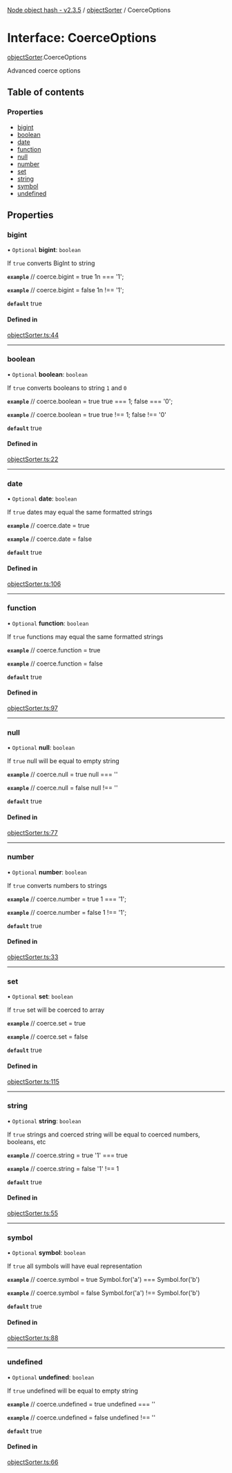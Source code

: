 [Node object hash - v2.3.5](../README.md) / [objectSorter](../modules/objectsorter.md) / CoerceOptions

# Interface: CoerceOptions

[objectSorter](../modules/objectsorter.md).CoerceOptions

Advanced coerce options

## Table of contents

### Properties

- [bigint](objectsorter.coerceoptions.md#bigint)
- [boolean](objectsorter.coerceoptions.md#boolean)
- [date](objectsorter.coerceoptions.md#date)
- [function](objectsorter.coerceoptions.md#function)
- [null](objectsorter.coerceoptions.md#null)
- [number](objectsorter.coerceoptions.md#number)
- [set](objectsorter.coerceoptions.md#set)
- [string](objectsorter.coerceoptions.md#string)
- [symbol](objectsorter.coerceoptions.md#symbol)
- [undefined](objectsorter.coerceoptions.md#undefined)

## Properties

### bigint

• `Optional` **bigint**: `boolean`

If `true` converts BigInt to string

**`example`**
// coerce.bigint = true
1n === '1';

**`example`**
// coerce.bigint = false
1n !== '1';

**`default`** true

#### Defined in

[objectSorter.ts:44](https://github.com/SkeLLLa/node-object-hash/blob/b1a7774/src/objectSorter.ts#L44)

---

### boolean

• `Optional` **boolean**: `boolean`

If `true` converts booleans to string `1` and `0`

**`example`**
// coerce.boolean = true
true === 1;
false === '0';

**`example`**
// coerce.boolean = true
true !== 1;
false !== '0'

**`default`** true

#### Defined in

[objectSorter.ts:22](https://github.com/SkeLLLa/node-object-hash/blob/b1a7774/src/objectSorter.ts#L22)

---

### date

• `Optional` **date**: `boolean`

If `true` dates may equal the same formatted strings

**`example`**
// coerce.date = true

**`example`**
// coerce.date = false

**`default`** true

#### Defined in

[objectSorter.ts:106](https://github.com/SkeLLLa/node-object-hash/blob/b1a7774/src/objectSorter.ts#L106)

---

### function

• `Optional` **function**: `boolean`

If `true` functions may equal the same formatted strings

**`example`**
// coerce.function = true

**`example`**
// coerce.function = false

**`default`** true

#### Defined in

[objectSorter.ts:97](https://github.com/SkeLLLa/node-object-hash/blob/b1a7774/src/objectSorter.ts#L97)

---

### null

• `Optional` **null**: `boolean`

If `true` null will be equal to empty string

**`example`**
// coerce.null = true
null === ''

**`example`**
// coerce.null = false
null !== ''

**`default`** true

#### Defined in

[objectSorter.ts:77](https://github.com/SkeLLLa/node-object-hash/blob/b1a7774/src/objectSorter.ts#L77)

---

### number

• `Optional` **number**: `boolean`

If `true` converts numbers to strings

**`example`**
// coerce.number = true
1 === '1';

**`example`**
// coerce.number = false
1 !== '1';

**`default`** true

#### Defined in

[objectSorter.ts:33](https://github.com/SkeLLLa/node-object-hash/blob/b1a7774/src/objectSorter.ts#L33)

---

### set

• `Optional` **set**: `boolean`

If `true` set will be coerced to array

**`example`**
// coerce.set = true

**`example`**
// coerce.set = false

**`default`** true

#### Defined in

[objectSorter.ts:115](https://github.com/SkeLLLa/node-object-hash/blob/b1a7774/src/objectSorter.ts#L115)

---

### string

• `Optional` **string**: `boolean`

If `true` strings and coerced string will be equal to coerced numbers, booleans, etc

**`example`**
// coerce.string = true
'1' === true

**`example`**
// coerce.string = false
'1' !== 1

**`default`** true

#### Defined in

[objectSorter.ts:55](https://github.com/SkeLLLa/node-object-hash/blob/b1a7774/src/objectSorter.ts#L55)

---

### symbol

• `Optional` **symbol**: `boolean`

If `true` all symbols will have eual representation

**`example`**
// coerce.symbol = true
Symbol.for('a') === Symbol.for('b')

**`example`**
// coerce.symbol = false
Symbol.for('a') !== Symbol.for('b')

**`default`** true

#### Defined in

[objectSorter.ts:88](https://github.com/SkeLLLa/node-object-hash/blob/b1a7774/src/objectSorter.ts#L88)

---

### undefined

• `Optional` **undefined**: `boolean`

If `true` undefined will be equal to empty string

**`example`**
// coerce.undefined = true
undefined === ''

**`example`**
// coerce.undefined = false
undefined !== ''

**`default`** true

#### Defined in

[objectSorter.ts:66](https://github.com/SkeLLLa/node-object-hash/blob/b1a7774/src/objectSorter.ts#L66)
